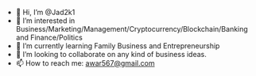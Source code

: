 - 👋 Hi, I’m @Jad2k1
- 👀 I’m interested in Business/Marketing/Management/Cryptocurrency/Blockchain/Banking and Finance/Politics
- 🌱 I’m currently learning Family Business and Entrepreneurship 
- 💞️ I’m looking to collaborate on any kind of business ideas.
- 📫 How to reach me: awar567@gmail.com

<!---
Jad2k1/Jad2k1 is a ✨ special ✨ repository because its `README.md` (this file) appears on your GitHub profile.
You can click the Preview link to take a look at your changes.
--->
